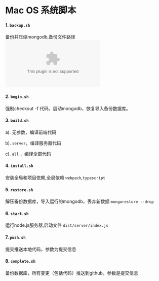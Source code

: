 # Mac OS 系统脚本

#### 1. `backup.sh`

备份并压缩mongodb,备份文件路径 ![data/db.zip](../data/db.zip)

#### 2. `begin.sh` 

强制checkout -f 代码。启动mongodb，恢复导入备份数据库。

#### 3. `build.sh`

  a). 无参数，编译前端代码
  
  b). `server`，编译服务器代码
  
  c). `all` ，编译全部代码

#### 4. `install.sh`

安装全局和项目依赖,全局依赖 `webpack`,`typescript`

#### 5. `restore.sh`

解压备份数据库，导入运行的mongodb，丢弃新数据 `mongorestore --drop`

#### 6. `start.sh`

运行node.js服务器,启动文件 `dist/server/index.js`

#### 7. `push.sh`

提交推送本地代码，参数为提交信息

#### 8. `complete.sh`

备份数据库，所有变更（包括代码）推送到github，参数是提交信息
